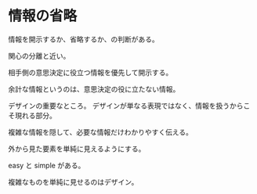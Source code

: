 # 情報の省略

情報を開示するか、省略するか、の判断がある。

関心の分離と近い。

相手側の意思決定に役立つ情報を優先して開示する。

余計な情報というのは、意思決定の役に立たない情報。

デザインの重要なところ。
デザインが単なる表現ではなく、情報を扱うからこそ現れる部分。

複雑な情報を隠して、必要な情報だけわかりやすく伝える。

外から見た要素を単純に見えるようにする。

easy と simple がある。

複雑なものを単純に見せるのはデザイン。
